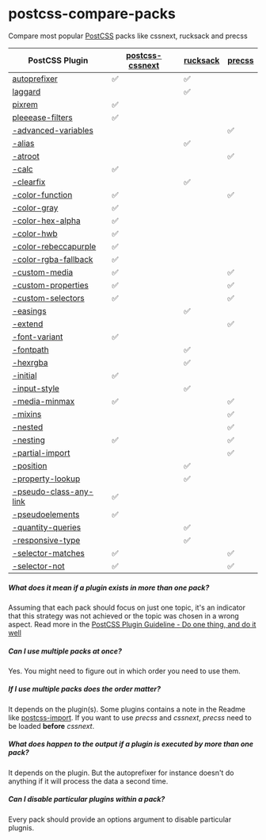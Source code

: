 # postcss-compare-packs

Compare most popular [PostCSS][1] packs like cssnext, rucksack and precss

| PostCSS Plugin             | [postcss-cssnext][2]           | [rucksack][3]                  | [precss][4]          |
| -------------------------- | ------------------------------ | ------------------------------ | -------------------- |
| [autoprefixer][10]           | :white_check_mark:             | :white_check_mark:             |                      |
| [laggard][11]                |                                | :white_check_mark:             |                      |
| [pixrem][12]                 | :white_check_mark:             |                                |                      |
| [pleeease-filters][13]       | :white_check_mark:             |                                |                      |
| [-advanced-variables][14]    |                                |                                |  :white_check_mark:  |
| [-alias][15]                 |                                | :white_check_mark:             |                      |
| [-atroot][16]                |                                |                                |  :white_check_mark:  |
| [-calc][17]                  | :white_check_mark:             |                                |                      |
| [-clearfix][18]              |                                | :white_check_mark:             |                      |
| [-color-function][19]        | :white_check_mark:             |                                | :white_check_mark:   |
| [-color-gray][20]            | :white_check_mark:             |                                |                      |
| [-color-hex-alpha][21]       | :white_check_mark:             |                                |                      |
| [-color-hwb][22]             | :white_check_mark:             |                                |                      |
| [-color-rebeccapurple][23]   | :white_check_mark:             |                                |                      |
| [-color-rgba-fallback][24]   | :white_check_mark:             |                                |                      |
| [-custom-media][25]          | :white_check_mark:             |                                | :white_check_mark:   |
| [-custom-properties][26]     | :white_check_mark:             |                                | :white_check_mark:   |
| [-custom-selectors][27]      | :white_check_mark:             |                                | :white_check_mark:   |
| [-easings][28]               |                                | :white_check_mark:             |                      |
| [-extend][29]                |                                |                                |  :white_check_mark:  |
| [-font-variant][30]          | :white_check_mark:             |                                |                      |
| [-fontpath][31]              |                                | :white_check_mark:             |                      |
| [-hexrgba][32]               |                                | :white_check_mark:             |                      |
| [-initial][33]               | :white_check_mark:             |                                |                      |
| [-input-style][34]           |                                | :white_check_mark:             |                      |
| [-media-minmax][35]          | :white_check_mark:             |                                |  :white_check_mark:  |
| [-mixins][36]                |                                |                                |  :white_check_mark:  |
| [-nested][37]                |                                |                                |  :white_check_mark:  |
| [-nesting][38]               | :white_check_mark:             |                                |  :white_check_mark:  |
| [-partial-import][39]        |                                |                                |  :white_check_mark:  |
| [-position][40]              |                                | :white_check_mark:             |                      |
| [-property-lookup][41]       |                                | :white_check_mark:             |                      |
| [-pseudo-class-any-link][42] | :white_check_mark:             |                                |                      |
| [-pseudoelements][43]        | :white_check_mark:             |                                |                      |
| [-quantity-queries][44]      |                                | :white_check_mark:             |                      |
| [-responsive-type][45]       |                                | :white_check_mark:             |                      |
| [-selector-matches][46]      | :white_check_mark:             |                                |  :white_check_mark:  |
| [-selector-not][47]          | :white_check_mark:             |                                |  :white_check_mark:  |


##### What does it mean if a plugin exists in more than one pack?

Assuming that each pack should focus on just one topic, it's an indicator that
this strategy was not achieved or the topic was chosen in a wrong aspect. Read more in the [PostCSS Plugin Guideline - Do one thing, and do it well](https://github.com/postcss/postcss/blob/master/docs/guidelines/plugin.md#12-do-one-thing-and-do-it-well)

##### Can I use multiple packs at once?

Yes.
You might need to figure out in which order you need to use them.

##### If I use multiple packs does the order matter?
It depends on the plugin(s). Some plugins contains a note in the Readme like [postcss-import](https://github.com/postcss/postcss-import). 
If you want to use _precss_ and _cssnext_, _precss_ need to be loaded __before__ _cssnext_.

##### What does happen to the output if a plugin is executed by more than one pack?

It depends on the plugin. But the autoprefixer for instance 
doesn't do anything if it will process the data a second time.

##### Can I disable particular plugins within a pack?

Every pack should provide an options argument to disable particular plugnis.


[1]: http://postcss.org/
[2]: http://cssnext.io/
[3]: http://simplaio.github.io/rucksack/
[4]: https://jonathantneal.github.io/precss/
[10]: https://www.npmjs.com/package/autoprefixer           
[11]: https://www.npmjs.com/package/laggard                
[12]: https://www.npmjs.com/package/pixrem                 
[13]: https://www.npmjs.com/package/pleeease-filters       
[14]: https://www.npmjs.com/package/postcss-advanced-variables  
[15]: https://www.npmjs.com/package/postcss-alias                 
[16]: https://www.npmjs.com/package/postcss-atroot                
[17]: https://www.npmjs.com/package/postcss-calc                  
[18]: https://www.npmjs.com/package/postcss-clearfix              
[19]: https://www.npmjs.com/package/postcss-color-function        
[20]: https://www.npmjs.com/package/postcss-color-gray            
[21]: https://www.npmjs.com/package/postcss-color-hex-alpha       
[22]: https://www.npmjs.com/package/postcss-color-hwb             
[23]: https://www.npmjs.com/package/postcss-color-rebeccapurple   
[24]: https://www.npmjs.com/package/postcss-color-rgba-fallback   
[25]: https://www.npmjs.com/package/postcss-custom-media          
[26]: https://www.npmjs.com/package/postcss-custom-properties     
[27]: https://www.npmjs.com/package/postcss-custom-selectors      
[28]: https://www.npmjs.com/package/postcss-easings               
[29]: https://www.npmjs.com/package/postcss-extend                
[30]: https://www.npmjs.com/package/postcss-font-variant          
[31]: https://www.npmjs.com/package/postcss-fontpath              
[32]: https://www.npmjs.com/package/postcss-hexrgba               
[33]: https://www.npmjs.com/package/postcss-initial               
[34]: https://www.npmjs.com/package/postcss-input-style           
[35]: https://www.npmjs.com/package/postcss-media-minmax          
[36]: https://www.npmjs.com/package/postcss-mixins                
[37]: https://www.npmjs.com/package/postcss-nested                
[38]: https://www.npmjs.com/package/postcss-nesting               
[39]: https://www.npmjs.com/package/postcss-partial-import        
[40]: https://www.npmjs.com/package/postcss-position              
[41]: https://www.npmjs.com/package/postcss-property-lookup       
[42]: https://www.npmjs.com/package/postcss-pseudo-class-any-link 
[43]: https://www.npmjs.com/package/postcss-pseudoelements        
[44]: https://www.npmjs.com/package/postcss-quantity-queries      
[45]: https://www.npmjs.com/package/postcss-responsive-type       
[46]: https://www.npmjs.com/package/postcss-selector-matches      
[47]: https://www.npmjs.com/package/postcss-selector-not   
